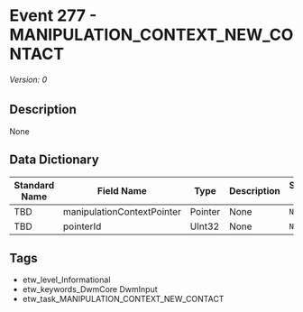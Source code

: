 # Event 277 - MANIPULATION_CONTEXT_NEW_CONTACT
###### Version: 0

## Description
None

## Data Dictionary
|Standard Name|Field Name|Type|Description|Sample Value|
|---|---|---|---|---|
|TBD|manipulationContextPointer|Pointer|None|`None`|
|TBD|pointerId|UInt32|None|`None`|

## Tags
* etw_level_Informational
* etw_keywords_DwmCore DwmInput
* etw_task_MANIPULATION_CONTEXT_NEW_CONTACT